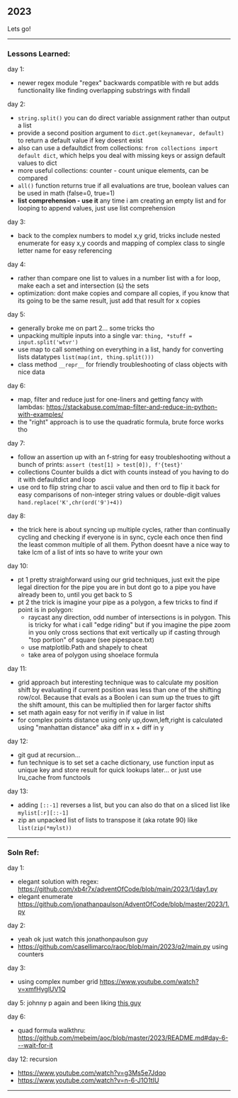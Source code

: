 ## 2023 
Lets go! 

----  
### Lessons Learned: 
day 1: 
- newer regex module "regex" backwards compatible with re but adds functionality like finding overlapping substrings with findall  

day 2: 
- `string.split()` you can do direct variable assignment rather than output a list
- provide a second position argument to `dict.get(keynamevar, default)` to return a default value if key doesnt exist
- also can use a defaultdict from collections: `from collections import default dict`, which helps you deal with missing keys or assign default values to dict
- more useful collections: counter - count unique elements, can be compared
- `all()` function returns true if all evaluations are true, boolean values can be used in math (false=0, true=1)
- **list comprehension - use it** any time i am creating an empty list and for looping to append values, just use list comprehension

day 3:
- back to the complex numbers to model x,y grid, tricks include nested enumerate for easy x,y coords and mapping of complex class to single letter name for easy referencing  

day 4: 
- rather than compare one list to values in a number list with a for loop, make each a set and intersection (`&`) the sets
- optimization: dont make copies and compare all copies, if you know that its going to be the same result, just add that result for x copies

day 5:
- generally broke me on part 2... some tricks tho
- unpacking multiple inputs into a single var: `thing, *stuff = input.split('wtvr')`
- use map to call something on everything in a list, handy for converting lists datatypes `list(map(int, thing.split()))`
- class method `__repr__` for friendly troubleshooting of class objects with nice data  

day 6: 
- map, filter and reduce just for one-liners and getting fancy with lambdas: https://stackabuse.com/map-filter-and-reduce-in-python-with-examples/
- the "right" approach is to use the quadratic formula, brute force works tho

day 7: 
- follow an assertion up with an f-string for easy troubleshooting without a bunch of prints:  `assert (test[1] > test[0]), f'{test}'`
- collections Counter builds a dict with counts instead of you having to do it with defaultdict and loop
- use ord to flip string char to ascii value and then ord to flip it back for easy comparisons of non-integer string values or double-digit values `hand.replace('K',chr(ord('9')+4))`

day 8: 
- the trick here is about syncing up multiple cycles, rather than continually cycling and checking if everyone is in sync, cycle each once then find the least common multiple of all them.  Python doesnt have a nice way to take lcm of a list of ints so have to write your own

day 10: 
- pt 1 pretty straighforward using our grid techniques, just exit the pipe legal direction for the pipe you are in but dont go to a pipe you have already been to, until you get back to S
- pt 2 the trick is imagine your pipe as a polygon, a few tricks to find if point is in polygon:  
    - raycast any direction, odd number of intersections is in polygon. This is tricky for what i call "edge riding" but if you imagine the pipe zoom in you only cross sections that exit vertically up if casting through "top portion" of square (see pipespace.txt)
    - use matplotlib.Path and shapely to cheat
    - take area of polygon using shoelace formula

day 11:
- grid approach but interesting technique was to calculate my position shift by evaluating if current position was less than one of the shifting row/col.  Because that evals as a Boolen i can sum up the trues to gift the shift amount, this can be multiplied then for larger factor shifts
- set math again easy for not verifiy in if value in list
- for complex points distance using only up,down,left,right is calculated using "manhattan distance" aka diff in x + diff in y

day 12:
- git gud at recursion... 
- fun technique is to set set a cache dictionary, use function input as unique key and store result for quick lookups later... or just use lru_cache from functools

day 13: 
- adding `[::-1]` reverses a list, but you can also do that on a sliced list like `mylist[:r][::-1]`
- zip an unpacked list of lists to transpose it (aka rotate 90) like `list(zip(*mylst))`
------- 


### Soln Ref: 
day 1:
- elegant solution with regex: https://github.com/xb4r7x/adventOfCode/blob/main/2023/1/day1.py
- elegant enumerate https://github.com/jonathanpaulson/AdventOfCode/blob/master/2023/1.py 

day 2: 
- yeah ok just watch this jonathonpaulson guy 
- https://github.com/casellimarco/raoc/blob/main/2023/q2/main.py using counters  

day 3:
- using complex number grid https://www.youtube.com/watch?v=xmfHyglUV1Q

day 5: johnny p again and been liking [this guy](https://www.youtube.com/watch?v=b8ka6eZ4Vbk&t=11s)

day 6:
- quad formula walkthru: https://github.com/mebeim/aoc/blob/master/2023/README.md#day-6---wait-for-it 

day 12: recursion
 - https://www.youtube.com/watch?v=g3Ms5e7Jdqo
 - https://www.youtube.com/watch?v=n-6-J1O1tIU
----  


